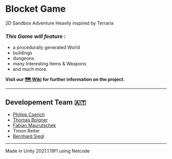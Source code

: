 # Blocket Game

2D Sandbox Adventure
Heavily inspired by Terraria

### _This Game will feature :_
* a procedurally generated World 
* buildings
* dungeons
* many Interesting Items & Weapons
* and much more.

**Visit our [🗺️ Wiki](https://github.com/HyFabi/Blocket/wiki) for further information on the project.**


***

## Developement Team 🇦🇹

* [Philipp Cserich](https://github.com/Cse19455)
* [Thomas Boigner](https://github.com/ThomasBoigner)
* [Fabian Maurutschek](https://github.com/HyFabi)
* Timon Reiter
* [Bernhard Siegl](https://github.com/CodeBearY)

***

Made in Unity 2021.1.19f1
using Netcode